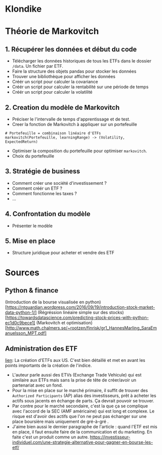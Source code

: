 # Klondike

# Théorie de Markovitch
## 1. Récupérer les données et début du code
 - Télécharger les données historiques de tous les ETFs dans le dossier `/data`. Un fichier par ETF.
 - Faire la structure des objets pandas pour stocker les données
 - Trouver une bibliothèque pour afficher les données
 - Créér un script pour calculer la covariance
 - Créér un script pour calculer la rentabilité sur une période de temps 
 - Créér un script pour calculer la volatilité
 
## 2. Creation du modèle de Markovitch
 - Préciser le l'intervalle de temps d'apprentissage et de test.
 - Creer la fonction de Markovitch à appliquer sur un portefeuille
```
# Portefeuille = combinaison linéaire d'ETFs
markovitch(Portefeuille, learningRange) -> (Volatility, ExpectedReturn)
```
 - Optimiser la composition du portefeuille pour optimiser `markovitch`.
 - Choix du portefeuille

## 3. Stratégie de business
 - Comment créer une société d'investissement ?
 - Comment créér un ETF ? 
 - Comment fonctionne les taxes ?
 - ...

## 4. Confrontation du modèle 
 - Présenter le modèle 

## 5. Mise en place
 -  Structure juridique pour acheter et vendre des ETF

# Sources
## Python & finance
(Introduction de la bourse visualisée en python)[https://ntguardian.wordpress.com/2016/09/19/introduction-stock-market-data-python-1/]
(Régréssion linéaire simple sur des stocks)[https://towardsdatascience.com/predicting-stock-prices-with-python-ec1d0c9bece1]
(Markovitch et optimisation)[http://www.math.chalmers.se/~rootzen/finrisk/gr1_HannesMarling_SaraEmanuelsson_MPT.pdf]
## Administration des ETF
[lien](https://www.etf.com/publications/journalofindexes/joi-articles/2305.html): La création d'ETFs aux US. C'est bien détaillé et met en avant les points importants de la création de l'indice. 
  - L'auteur parle aussi des ETVs (Exchange Trade Vehicule) qui est similaire aux ETFs mais sans la prise de tête de créer/avoir un partenariat avec un fond.
  - Pour la mise en place sur le marché primaire, il suffit de trouver des `Authorized Participants` (AP) alias des investisseurs, prêt à acheter les actifs sous jacents en échange de parts. Ça devrait pouvoir se trouver.
  - Par contre pour le marché secondaire, c'est la que ça se complique avec l'accord de la SEC (AMF américaine) qui est long et complexe. Le risque est d'avoir des actifs que l'on ne peut pas échanger sur une place boursière mais uniquement de gré-à-gré .
  - J'aime bien aussi le dernier paragraphe de l'article : quand l'ETF est mis en place, il faut ensuite faire de la communication et du marketing. En faite c'est un produit comme un autre.
https://investisseur-individuel.com/une-strategie-alternative-pour-gagner-en-bourse-les-etf/
